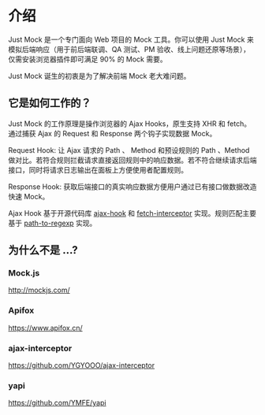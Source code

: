 # 介绍

Just Mock 是一个专门面向 Web 项目的 Mock 工具。你可以使用 Just Mock 来模拟后端响应（用于前后端联调、QA 测试、PM 验收、线上问题还原等场景），仅需安装浏览器插件即可满足 90% 的 Mock 需要。

Just Mock 诞生的初衷是为了解决前端 Mock 老大难问题。

<!-- ## Features

- 项目管理
- 规则管理
- 日志管理 -->

## 它是如何工作的？

Just Mock 的工作原理是操作浏览器的 Ajax Hooks，原生支持 XHR 和 fetch。通过捕获 Ajax 的 Request 和 Response 两个钩子实现数据 Mock。

Request Hook: 让 Ajax 请求的 Path 、 Method 和预设规则的 Path 、Method 做对比。若符合规则拦截请求直接返回规则中的响应数据。若不符合继续请求后端接口，同时将请求日志输出在面板上方便使用者配置规则。

Response Hook: 获取后端接口的真实响应数据方便用户通过已有接口做数据改造快速 Mock。

Ajax Hook 基于开源代码库 [ajax-hook](https://github.com/wendux/ajax-hook) 和 [fetch-interceptor](https://github.com/itsfadnis/fetch-interceptor) 实现。规则匹配主要基于 [path-to-regexp](https://github.com/pillarjs/path-to-regexp) 实现。

## 为什么不是 ...?

### Mock.js

http://mockjs.com/

### Apifox

https://www.apifox.cn/

### ajax-interceptor

https://github.com/YGYOOO/ajax-interceptor

### yapi

https://github.com/YMFE/yapi
